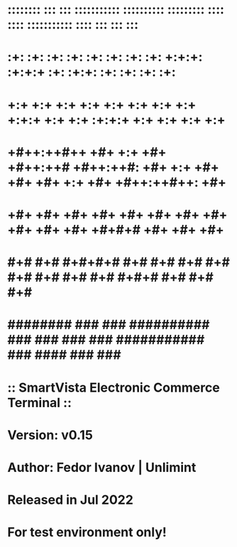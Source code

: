 #
#  ::::::::  :::     ::: ::::::::::: :::::::::: :::::::::  ::::    ::::  ::::::::::: ::::    :::     :::     :::
# :+:    :+: :+:     :+:     :+:     :+:        :+:    :+: +:+:+: :+:+:+     :+:     :+:+:   :+:   :+: :+:   :+:
# +:+        +:+     +:+     +:+     +:+        +:+    +:+ +:+ +:+:+ +:+     +:+     :+:+:+  +:+  +:+   +:+  +:+
# +#++:++#++ +#+     +:+     +#+     +#++:++#   +#++:++#:  +#+  +:+  +#+     +#+     +#+ +:+ +#+ +#++:++#++: +#+
#        +#+  +#+   +#+      +#+     +#+        +#+    +#+ +#+       +#+     +#+     +#+  +#+#+# +#+     +#+ +#+
# #+#    #+#   #+#+#+#       #+#     #+#        #+#    #+# #+#       #+#     #+#     #+#   #+#+# #+#     #+# #+#
#  ########      ###         ###     ########## ###    ### ###       ### ########### ###    #### ###     ### ##########
#
#
# :: SmartVista Electronic Commerce Terminal ::
#
# Version: v0.15 
#
# Author: Fedor Ivanov | Unlimint
#
# Released in Jul 2022 
#
# For test environment only!
#
